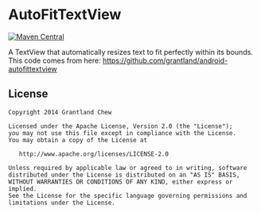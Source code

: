 # AutoFitTextView

[![Maven Central](https://maven-badges.herokuapp.com/maven-central/me.grantland/autofittextview/badge.svg?style=flat)](https://maven-badges.herokuapp.com/maven-central/me.grantland/autofittextview)

A TextView that automatically resizes text to fit perfectly within its bounds.
This code comes from here: https://github.com/grantland/android-autofittextview

## License

    Copyright 2014 Grantland Chew

    Licensed under the Apache License, Version 2.0 (the "License");
    you may not use this file except in compliance with the License.
    You may obtain a copy of the License at

       http://www.apache.org/licenses/LICENSE-2.0

    Unless required by applicable law or agreed to in writing, software
    distributed under the License is distributed on an "AS IS" BASIS,
    WITHOUT WARRANTIES OR CONDITIONS OF ANY KIND, either express or implied.
    See the License for the specific language governing permissions and
    limitations under the License.
